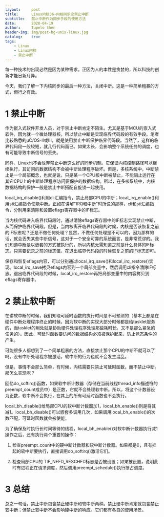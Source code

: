 ```yaml
---
layout:     post
title:      Linux内核36-内核同步之禁止中断
subtitle:   禁止中断作为同步手段的使用方法
date:       2020-04-19
author:     Tupelo Shen
header-img: img/post-bg-unix-linux.jpg
catalog:    true
tags:
    - Linux
    - Linux内核
    - 禁止中断
---
```


每一种技术的出现必然是因为某种需求。正因为人的本性是贪婪的，所以科技的创新才能日新月异。

今天，我们了解一下内核同步的最后一种方法，关闭中断。这是一种简单粗暴的方式，但行之有效。

# 1 禁止中断

作为嵌入式软件开发人员，对于禁止中断肯定不陌生。尤其是基于MCU的嵌入式软件，因为就一个微处理器核，所以禁止中断是实现临界代码段的有效手段。笔者比较熟悉的μC/OS-II或III，就是使用禁止中断保护临界代码段。当然了，这样的临界代码段一般较短，就几行代码而已。如果太长，会影响整个系统任务的调度，也有可能导致中断信号的丢失。

同样，Linux也不会放弃禁止中断这么好的同步机制。它保证内核控制路径可以继续执行，其访问的数据结构不会被中断处理程序破坏。但是，多核系统中，中断禁止是一个局部概念，也就是说，只是某一个CPU核中断被禁止，不能阻止运行在其它CPU上的中断处理程序访问要保护的数据结构。所以，在多核系统中，内核数据结构的保护一般是禁止中断搭配自旋锁一起使用。

local_irq_disable()利用cli汇编指令，禁止局部CPU的中断；local_irq_enable()利用sti汇编指令使能中断。正如在讲解"IRQ和中断"时所说的那样，cli和sti汇编指令，分别用来清除和设置eflags寄存器中的IF标志。

当内核代码进入临界代码段时，通过清除eflags寄存器中的IF标志实现禁止中断，从而保护临界代码段。但是，当内核离开临界代码段的时候，内核是否该恢复之前的IF标志呢？还是不做任何处理？显然，不做任何处理是不可以的，因为那样的话，就会丢失某些中断信号，这对于一个安全可靠的系统而言，是非常荒谬的。我们知道中断是以嵌套的方式被执行的，所以内核无需知道之前是什么具体的IF标志。只需要记录之前的标志值，在退出临界代码段的时候恢复之前的IF标志即可。

保存和恢复eflags内容，可以分别通过local_irq_save()和local_irq_restore()实现。local_irq_save拷贝eflags内容到一个局部变量中，然后调用cli指令清除IF标志。退出临界代码段的时候，local_irq_restore再把局部变量中的内容拷贝到eflags寄存器中。

# 2 禁止软中断

在讲软中断的时候，我们知晓可延时函数的执行时间是不可预测的（基本上都是在硬件中断处理程序终止的时候，因为软中断的实现大部分时候都是给tasklet服务的，而tasklet的用处就是协助硬件处理程序处理那些耗时长，又不是那么紧急的任务的）。因此，可延时函数要访问的数据结构必须被保护起来，防止竞态条件的产生。

可能很多人都想到了一个简单粗暴的方法，直接禁止那个CPU的中断不就可以了吗。没有中断处理程序被激活，软中断的行为也就不会发生混乱。

但是，事情不会那么简单，有时候，内核需要只禁止可延时函数，而不禁止中断。那怎么实现呢？

回忆do_softirq()函数，如果软中断计数器（存储在当前线程thread_info描述符的preempt_count成员中）是正数，它就不会处理软中断。所以，将这个计数器设为正数，软中断不会执行，在其上的所有可延时函数也不会执行。

local_bh_disable()给局部CPU的软中断计数器加1，local_bh_enable()则是将其减1。local_bh_disable()可以嵌套多调用几次，如果调用local_bh_enable()的次数匹配，可延时函数就会被使能。

为了确保及时执行长时间等待的线程，local_bh_enable()对软中断计数器执行减1操作之后，还有执行两个重要的操作：

1. 检查preempt_count中的硬中断计数器和软中断计数器。如果都是0，且有挂起的软中断要执行，直接调用do_softirq()激活它们。

2. 检查局部CPU的 TIF_NEED_RESCHED标志是否被设置；如果被设置，说明此时有进程正在请求调度，然后调用preempt_schedule()执行抢占调度。

# 3 总结

总之一句话，禁止中断包含禁止硬中断和软中断两种。禁止硬中断肯定就包含禁止软中断；但禁止软中断不会影响硬中断的响应。它们都有各自的使用场景。

